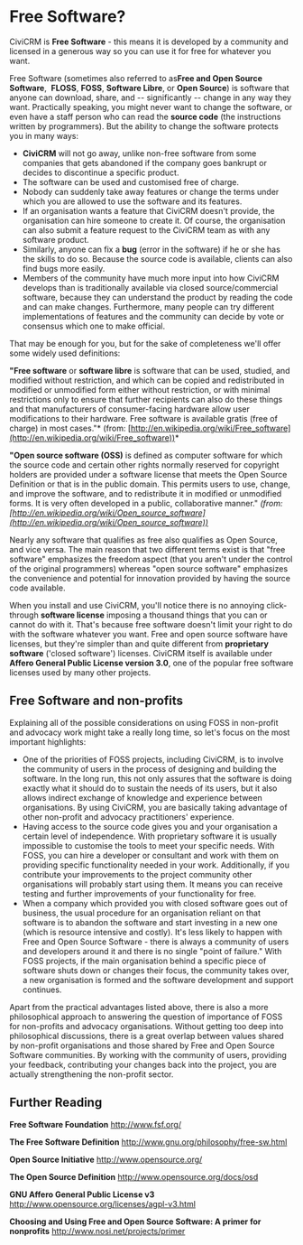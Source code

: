 Free Software?
==============

CiviCRM is **Free Software** - this means it is developed by a community
and licensed in a generous way so you can use it for free for whatever
you want.

Free Software (sometimes also referred to as**Free and Open Source
Software**,  **FLOSS**, **FOSS**, **Software Libre**, or **Open
Source**) is software that anyone can download, share, and --
significantly -- change in any way they want. Practically speaking, you
might never want to change the software, or even have a staff person who
can read the **source code** (the instructions written by programmers).
But the ability to change the software protects you in many ways:

-   **CiviCRM** will not go away, unlike non-free software from some
    companies that gets abandoned if the company goes bankrupt or
    decides to discontinue a specific product.
-   The software can be used and customised free of charge.
-   Nobody can suddenly take away features or change the terms under
    which you are allowed to use the software and its features. 
-   If an organisation wants a feature that CiviCRM doesn't provide, the
    organisation can hire someone to create it. Of course, the
    organisation can also submit a feature request to the CiviCRM team
    as with any software product.
-   Similarly, anyone can fix a **bug** (error in the software) if he or
    she has the skills to do so. Because the source code is available,
    clients can also find bugs more easily.
-   Members of the community have much more input into how CiviCRM
    develops than is traditionally available via closed
    source/commercial software, because they can understand the product
    by reading the code and can make changes. Furthermore, many people
    can try different implementations of features and the community can
    decide by vote or consensus which one to make official. 

That may be enough for you, but for the sake of completeness we'll offer
some widely used definitions:

**"Free software** or **software libre** is software that can be used,
studied, and modified without restriction, and which can be copied and
redistributed in modified or unmodified form either without restriction,
or with minimal restrictions only to ensure that further recipients can
also do these things and that manufacturers of consumer-facing hardware
allow user modifications to their hardware. Free software is available
gratis (free of charge) in most cases."*
(from:
[http://en.wikipedia.org/wiki/Free_software](http://en.wikipedia.org/wiki/Free_software))*

**"Open source software (OSS)** is defined as computer software for
which the source code and certain other rights normally reserved for
copyright holders are provided under a software license that meets the
Open Source Definition or that is in the public domain. This permits
users to use, change, and improve the software, and to redistribute it
in modified or unmodified forms. It is very often developed in a public,
collaborative manner." 
*(from:
[http://en.wikipedia.org/wiki/Open_source_software](http://en.wikipedia.org/wiki/Open_source_software))*

Nearly any software that qualifies as free also qualifies as Open
Source, and vice versa. The main reason that two different terms exist
is that "free software" emphasizes the freedom aspect (that you aren't
under the control of the original programmers) whereas "open source
software" emphasizes the convenience and potential for innovation
provided by having the source code available.

When you install and use CiviCRM, you'll notice there is no annoying
click-through **software license** imposing a thousand things that you
can or cannot do with it. That's because free software doesn't limit
your right to do with the software whatever you want. Free and open
source software have licenses, but they're simpler than and quite
different from **proprietary** **software** ('closed software')
licenses. CiviCRM itself is available under **Affero General Public
License version 3.0**, one of the popular free software licenses used by
many other projects.

Free Software and non-profits
-----------------------------

Explaining all of the possible considerations on using FOSS in
non-profit and advocacy work might take a really long time, so let's
focus on the most important highlights:

-   One of the priorities of FOSS projects, including CiviCRM, is to
    involve the community of users in the process of designing and
    building the software. In the long run, this not only assures that
    the software is doing exactly what it should do to sustain the needs
    of its users, but it also allows indirect exchange of knowledge and
    experience between organisations. By using CiviCRM, you are
    basically taking advantage of other non-profit and advocacy
    practitioners' experience. 
-   Having access to the source code gives you and your organisation a
    certain level of independence. With proprietary software it is
    usually impossible to customise the tools to meet your specific
    needs. With FOSS, you can hire a developer or consultant and work
    with them on providing specific functionality needed in your work.
    Additionally, if you contribute your improvements to the project
    community other organisations will probably start using them. It
    means you can receive testing and further improvements of your
    functionality for free.
-   When a company which provided you with closed software goes out of
    business, the usual procedure for an organisation reliant on that
    software is to abandon the software and start investing in a new one
    (which is resource intensive and costly). It's less likely to happen
    with Free and Open Source Software - there is always a community of
    users and developers around it and there is no single "point of
    failure." With FOSS projects, if the main organisation behind a
    specific piece of software shuts down or changes their focus, the
    community takes over, a new organisation is formed and the software
    development and support continues. 

Apart from the practical advantages listed above, there is also a more
philosophical approach to answering the question of importance of FOSS
for non-profits and advocacy organisations. Without getting too deep
into philosophical discussions, there is a great overlap between values
shared by non-profit organisations and those shared by Free and Open
Source Software communities. By working with the community of users,
providing your feedback, contributing your changes back into the
project, you are actually strengthening the non-profit sector.

Further Reading
---------------

**Free Software Foundation** 
http://www.fsf.org/

**The Free Software Definition** 
http://www.gnu.org/philosophy/free-sw.html

**Open Source Initiative** 
http://www.opensource.org/

**The Open Source Definition** 
http://www.opensource.org/docs/osd

**GNU Affero General Public License v3** 
http://www.opensource.org/licenses/agpl-v3.html

**Choosing and Using Free and Open Source Software: A primer for
nonprofits** 
http://www.nosi.net/projects/primer
